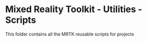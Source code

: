 # Mixed Reality Toolkit - Utilities - Scripts

This folder contains all the MRTK reusable scripts for projects